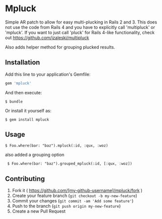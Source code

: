 # Mpluck

Simple AR patch to allow for easy multi-plucking in Rails 2 and 3.
This does not use the code from Rails 4 and you have to explicitly call
'multipluck' or 'mpluck'. If you want to just call 'pluck' for Rails 4-like
functionality, check out https://github.com/jzaleski/multipluck

Also adds helper method for grouping plucked results.

## Installation

Add this line to your application's Gemfile:

```ruby
gem 'mpluck'
```

And then execute:

    $ bundle

Or install it yourself as:

    $ gem install mpluck

## Usage

    $ Foo.where(bar: "baz").mpluck(:id, :qux, :woz)

also added a grouping option

     $ Foo.where(bar: "baz").grouped_mpluck(:id, [:qux, :woz])

## Contributing

1. Fork it ( https://github.com/[my-github-username]/mpluck/fork )
2. Create your feature branch (`git checkout -b my-new-feature`)
3. Commit your changes (`git commit -am 'Add some feature'`)
4. Push to the branch (`git push origin my-new-feature`)
5. Create a new Pull Request
